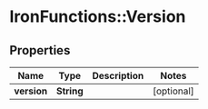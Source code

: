 # IronFunctions::Version

## Properties
Name | Type | Description | Notes
------------ | ------------- | ------------- | -------------
**version** | **String** |  | [optional] 


